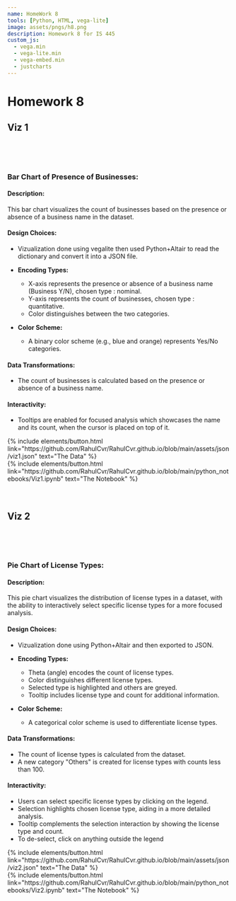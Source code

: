 ```yaml
---
name: HomeWork 8
tools: [Python, HTML, vega-lite]
image: assets/pngs/h8.png
description: Homework 8 for IS 445
custom_js:
  - vega.min
  - vega-lite.min
  - vega-embed.min
  - justcharts
---
```



# Homework 8
## Viz 1

<br>

<vegachart schema-url="{{ site.baseurl }}/assets/json/viz1.json" style="width: 100%"></vegachart>

<br>

### Bar Chart of Presence of Businesses:

#### Description:
This bar chart visualizes the count of businesses based on the presence or absence of a business name in the dataset.

#### Design Choices:
- Vizualization done using vegalite then used Python+Altair to read the dictionary and convert it into a JSON file.
- **Encoding Types:**
  - X-axis represents the presence or absence of a business name (Business Y/N), chosen type : nominal.
  - Y-axis represents the count of businesses, chosen type : quantitative.
  - Color distinguishes between the two categories.

- **Color Scheme:**
  - A binary color scheme (e.g., blue and orange) represents Yes/No categories.

#### Data Transformations:
- The count of businesses is calculated based on the presence or absence of a business name.

#### Interactivity:
- Tooltips are enabled for focused analysis which showcases the name and its count, when the cursor is placed on top of it.



<!-- these are written in a combo of html and liquid --> 

<div class="left">
{% include elements/button.html link="https://github.com/RahulCvr/RahulCvr.github.io/blob/main/assets/json/viz1.json" text="The Data" %}
</div>

<div class="right">
{% include elements/button.html link="https://github.com/RahulCvr/RahulCvr.github.io/blob/main/python_notebooks/Viz1.ipynb" text="The Notebook" %}
</div>

<br>
<br>

## Viz 2

<br>

<vegachart schema-url="{{ site.baseurl }}/assets/json/viz2.json" style="width: 100%"></vegachart>

<br>

### Pie Chart of License Types:

#### Description:
This pie chart visualizes the distribution of license types in a dataset, with the ability to interactively select specific license types for a more focused analysis.

#### Design Choices:
- Vizualization done using Python+Altair and then exported to JSON.
- **Encoding Types:**
  - Theta (angle) encodes the count of license types.
  - Color distinguishes different license types.
  - Selected type is highlighted and others are greyed.
  - Tooltip includes license type and count for additional information.

- **Color Scheme:**
  - A categorical color scheme is used to differentiate license types.

#### Data Transformations:
- The count of license types is calculated from the dataset.
- A new category "Others" is created for license types with counts less than 100.

#### Interactivity:
- Users can select specific license types by clicking on the legend.
- Selection highlights chosen license type, aiding in a more detailed analysis.
- Tooltip complements the selection interaction by showing the license type and count.
- To de-select, click on anything outside the legend

<!-- these are written in a combo of html and liquid --> 

<div class="left">
{% include elements/button.html link="https://github.com/RahulCvr/RahulCvr.github.io/blob/main/assets/json/viz2.json" text="The Data" %}
</div>

<div class="right">
{% include elements/button.html link="https://github.com/RahulCvr/RahulCvr.github.io/blob/main/python_notebooks/Viz2.ipynb" text="The Notebook" %}
</div>
